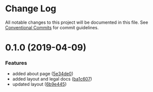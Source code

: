 # Change Log

All notable changes to this project will be documented in this file.
See [Conventional Commits](https://conventionalcommits.org) for commit guidelines.

# 0.1.0 (2019-04-09)


### Features

* added about page ([5e34de0](https://github.com/spherehq/sphere/commit/5e34de0))
* added layout and legal docs ([ba1c607](https://github.com/spherehq/sphere/commit/ba1c607))
* updated layout ([6b9e445](https://github.com/spherehq/sphere/commit/6b9e445))
